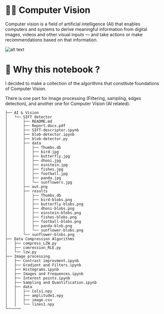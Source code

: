 # 🧬👀 Computer Vision

Computer vision is a field of artificial intelligence (AI) that enables computers and systems to derive meaningful information from digital images, videos and other visual inputs — and take actions or make recommendations based on that information.

 ![alt text](https://22-tech.com/wp-content/uploads/2020/11/Computer-Vision.png)

 # 📂 Why this notebook ?

 I decided to make a collection of the algorithms that constitute foundations of Computer Vision.
 
 There is one part for Image processing (Filtering, sampling, edges detection), and another one for Computer Vision (AI related).
```
├── AI & Vision
│   └── SIFT detector
│       ├── README.md
│       ├── Report.docx.pdf
│       ├── SIFT-descriptor.ipynb
│       ├── blob-detector.ipynb
│       ├── blob-detector.py
│       ├── data
│       │   ├── Thumbs.db
│       │   ├── bird.jpg
│       │   ├── butterfly.jpg
│       │   ├── dhoni.jpg
│       │   ├── einstein.jpg
│       │   ├── fishes.jpg
│       │   ├── football.jpg
│       │   ├── panda.jpg
│       │   └── sunflowers.jpg
│       ├── out.png
│       ├── results
│       │   ├── Thumbs.db
│       │   ├── bird-blobs.png
│       │   ├── butterfly-blobs.png
│       │   ├── dhoni-blobs.png
│       │   ├── einstein-blobs.png
│       │   ├── fishes-blobs.png
│       │   ├── football-blobs.png
│       │   ├── panda-blob.png
│       │   └── sunflower-blobs.png
│       └── sunflower-blobs.png
├── Data Compression Algorithms
│   ├── compress_LZW.py
│   ├── comression_RLE.py
│   └── lzw.py
├── Image processing
│   ├── Contrast improvment.ipynb
│   ├── Gradient and Filters.ipynb
│   ├── Histograms.ipynb
│   ├── Images and Frequences.ipynb
│   ├── Interest points.ipynb
│   ├── Sampling and Quantification.ipynb
│   ├── data
│   │   ├── Cols1.npy
│   │   ├── amplitude1.npy
│   │   ├── image.csv
│   │   └── lines1.npy
└──────
```
 
